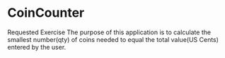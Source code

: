 # CoinCounter
Requested Exercise
The purpose of this application is to calculate the smallest number(qty) of coins needed to equal the total value(US Cents) entered by the user.
